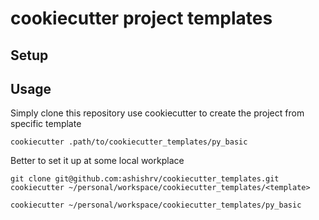 # cookiecutter project templates

## Setup

## Usage

Simply clone this repository use cookiecutter to create the project from specific template

```shell
cookiecutter .path/to/cookiecutter_templates/py_basic
```

Better to set it up at some local workplace

```shell
git clone git@github.com:ashishrv/cookiecutter_templates.git
cookiecutter ~/personal/workspace/cookiecutter_templates/<template>

cookiecutter ~/personal/workspace/cookiecutter_templates/py_basic
```
